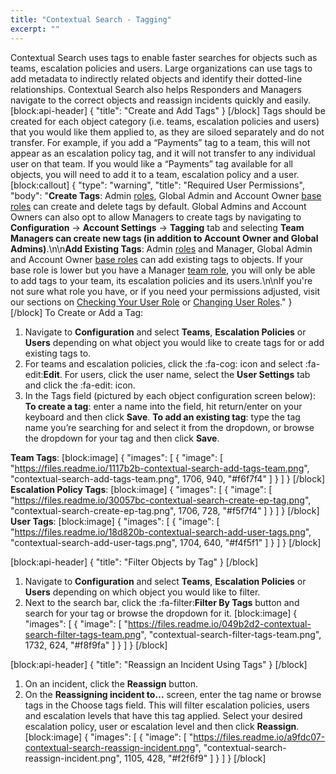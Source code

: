 ```yaml
---
title: "Contextual Search - Tagging"
excerpt: ""
---
```

Contextual Search uses tags to enable faster searches for objects such as teams, escalation policies and users. Large organizations can use tags to add metadata to indirectly related objects and identify their dotted-line relationships. Contextual Search also helps Responders and Managers navigate to the correct objects and reassign incidents quickly and easily. 
[block:api-header]
{
  "title": "Create and Add Tags"
}
[/block]
Tags should be created for each object category (i.e. teams, escalation policies and users) that you would like them applied to, as they are siloed separately and do not transfer. For example, if you add a “Payments” tag to a team, this will not appear as an escalation policy tag, and it will not transfer to any individual user on that team. If you would like a “Payments” tag available for all objects, you will need to add it to a team, escalation policy and a user.
[block:callout]
{
  "type": "warning",
  "title": "Required User Permissions",
  "body": "**Create Tags**: Admin [roles](https://support.pagerduty.com/docs/user-roles), Global Admin and Account Owner [base roles](https://support.pagerduty.com/docs/advanced-permissions#section-base-roles) can create and delete tags by default. Global Admins and Account Owners can also opt to allow Managers to create tags by navigating to **Configuration** → **Account Settings** → **Tagging** tab and selecting **Team Managers can create new tags (in addition to Account Owner and Global Admins)**.\n\n**Add Existing Tags**: Admin [roles](https://support.pagerduty.com/docs/user-roles) and Manager, Global Admin and Account Owner [base roles](https://support.pagerduty.com/docs/advanced-permissions#section-base-roles) can add existing tags to objects. If your base role is lower but you have a Manager [team role](https://support.pagerduty.com/docs/advanced-permissions#section-team-roles), you will only be able to add tags to your team, its escalation policies and its users.\n\nIf you're not sure what role you have, or if you need your permissions adjusted, visit our sections on [Checking Your User Role](https://support.pagerduty.com/v1/docs/user-roles#section-checking-your-user-role) or [Changing User Roles](https://support.pagerduty.com/docs/user-roles#section-changing-user-roles)."
}
[/block]
To Create or Add a Tag:

1. Navigate to **Configuration** and select **Teams**, **Escalation Policies** or **Users** depending on what object you would like to create tags for or add existing tags to.
2. For teams and escalation policies, click the :fa-cog: icon and select :fa-edit:**Edit**. For users, click the user name, select the **User Settings** tab and click the :fa-edit: icon.
3. In the Tags field (pictured by each object configuration screen below):
**To create a tag**: enter a name into the field, hit return/enter on your keyboard and then click **Save**. 
**To add an existing tag**: type the tag name you’re searching for and select it from the dropdown, or browse the dropdown for your tag and then click **Save**.

**Team Tags**:
[block:image]
{
  "images": [
    {
      "image": [
        "https://files.readme.io/1117b2b-contextual-search-add-tags-team.png",
        "contextual-search-add-tags-team.png",
        1706,
        940,
        "#f6f7f4"
      ]
    }
  ]
}
[/block]
**Escalation Policy Tags**:
[block:image]
{
  "images": [
    {
      "image": [
        "https://files.readme.io/30057bc-contextual-search-create-ep-tag.png",
        "contextual-search-create-ep-tag.png",
        1706,
        728,
        "#f5f7f4"
      ]
    }
  ]
}
[/block]
**User Tags**:
[block:image]
{
  "images": [
    {
      "image": [
        "https://files.readme.io/18d820b-contextual-search-add-user-tags.png",
        "contextual-search-add-user-tags.png",
        1704,
        640,
        "#f4f5f1"
      ]
    }
  ]
}
[/block]

[block:api-header]
{
  "title": "Filter Objects by Tag"
}
[/block]
1. Navigate to **Configuration** and select **Teams**, **Escalation Policies** or **Users** depending on which object you would like to filter.
2. Next to the search bar, click the :fa-filter:**Filter By Tags** button and search for your tag or browse the dropdown for it. 
[block:image]
{
  "images": [
    {
      "image": [
        "https://files.readme.io/049b2d2-contextual-search-filter-tags-team.png",
        "contextual-search-filter-tags-team.png",
        1732,
        624,
        "#f8f9fa"
      ]
    }
  ]
}
[/block]

[block:api-header]
{
  "title": "Reassign an Incident Using Tags"
}
[/block]
1. On an incident, click the **Reassign** button. 
2. On the **Reassigning incident to…** screen, enter the tag name or browse tags in the Choose tags field. This will filter escalation policies, users and escalation levels that have this tag applied. Select your desired escalation policy, user or escalation level and then click **Reassign**. 
[block:image]
{
  "images": [
    {
      "image": [
        "https://files.readme.io/a9fdc07-contextual-search-reassign-incident.png",
        "contextual-search-reassign-incident.png",
        1105,
        428,
        "#f2f6f9"
      ]
    }
  ]
}
[/block]